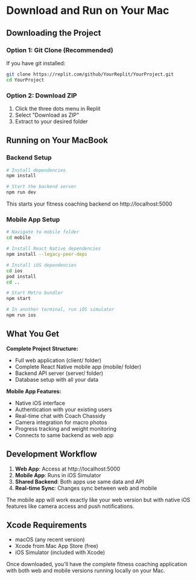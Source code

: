 # Download and Run on Your Mac

## Downloading the Project

### Option 1: Git Clone (Recommended)
If you have git installed:
```bash
git clone https://replit.com/github/YourReplit/YourProject.git
cd YourProject
```

### Option 2: Download ZIP
1. Click the three dots menu in Replit
2. Select "Download as ZIP"
3. Extract to your desired folder

## Running on Your MacBook

### Backend Setup
```bash
# Install dependencies
npm install

# Start the backend server
npm run dev
```
This starts your fitness coaching backend on http://localhost:5000

### Mobile App Setup
```bash
# Navigate to mobile folder
cd mobile

# Install React Native dependencies
npm install --legacy-peer-deps

# Install iOS dependencies
cd ios
pod install
cd ..

# Start Metro bundler
npm start

# In another terminal, run iOS simulator
npm run ios
```

## What You Get

**Complete Project Structure:**
- Full web application (client/ folder)
- Complete React Native mobile app (mobile/ folder)
- Backend API server (server/ folder)
- Database setup with all your data

**Mobile App Features:**
- Native iOS interface
- Authentication with your existing users
- Real-time chat with Coach Chassidy
- Camera integration for macro photos
- Progress tracking and weight monitoring
- Connects to same backend as web app

## Development Workflow

1. **Web App**: Access at http://localhost:5000
2. **Mobile App**: Runs in iOS Simulator
3. **Shared Backend**: Both apps use same data and API
4. **Real-time Sync**: Changes sync between web and mobile

The mobile app will work exactly like your web version but with native iOS features like camera access and push notifications.

## Xcode Requirements

- macOS (any recent version)
- Xcode from Mac App Store (free)
- iOS Simulator (included with Xcode)

Once downloaded, you'll have the complete fitness coaching application with both web and mobile versions running locally on your Mac.